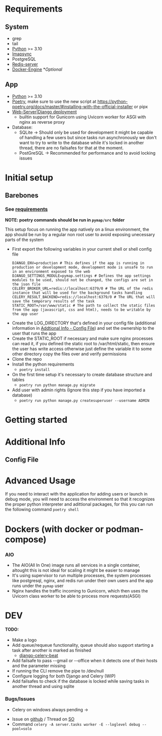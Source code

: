 # Requirements

## System
* grep
* tail
* [Python](https://www.python.org/) >= 3.10
* [Imapsync](https://github.com/imapsync/imapsync)
* PostgreSQL
* [Redis-server](https://redis.com/)
* [Docker-Engine](https://docs.docker.com/engine/) **Optional*

## App
* [Python](https://www.python.org/) >= 3.10
* [Poetry](https://python-poetry.org/), make sure to use the new script at https://python-poetry.org/docs/master/#installing-with-the-official-installer or pipx
* [Web-Server|Django deployment](https://docs.djangoproject.com/en/5.0/howto/deployment/)
  * builtin support for Gunicorn using Uvicorn worker for ASGI with nginx as reverse proxy
* Database:
  * SQLite -> Should only be used for development it might be capable of handling a few users but since tasks run asynchronously we don't want to try to write to the database while it's locked in another thread, there are no failsafes for that at the moment.
  * PostGreSQL -> Recommended for performance and to avoid locking issues

# Initial setup

## Barebones
### See [requirements](#requirements)
**NOTE: poetry commands should be run in `pymap/src` folder**

This setup focus on running the app natively on a linux environment, the app should be run by a regular non root user to avoid exposing unecessary parts of the system
- First export the following variables in your current shell or shell config file
  ```
  DJANGO_ENV=production # This defines if the app is running in production or development mode, development mode is unsafe to run in an environment exposed to the web
  DJANGO_SETTINGS_MODULE=pymap.settings # Defines the app settings modules to be used, should not be changed, the configs are set in the json file
  CELERY_BROKER_URL=redis://localhost:6379/0 # The URL of the redis instance that will be used for the background tasks handling
  CELERY_RESULT_BACKEND=redis://localhost:6379/0 # The URL that will save the temporary results of the task
  STATIC_ROOT=/var/www/static # The path to collect the static files from the app (javascript, css and html), needs to be writable by the app user
  ```
- Create the LOG_DIRECTORY that's defined in your config file (additional information in [Addtional Info - Config File](#config-file)) and set the ownership to the user that runs the app
- Create the STATIC_ROOT if necessary and make sure nginx processes can read it, if you defined the static root to /var/html/static, then ensure the user has write access otherwise just define the variable it to some other directory copy the files over and verify permissions
- Clone the repo
- Install the python requirements
  * `poetry install`
- On the first time setup it's necessary to create database structure and tables
  * `poetry run python manage.py migrate`
- Add user with admin rights (Ignore this step if you have imported a database)
  * `poetry run python manage.py createsuperuser --username ADMIN`

# Getting started



# Additional Info

## Config File

# Advanced Usage

If you need to interact with the application for adding users or launch in debug mode, you will need to access the environment so that it recognizes the proper python interpreter and adittional packages, for this you can run the following command `poetry shell`

# Dockers (with docker or podman-compose)
### AIO

* The AIO(All In One) image runs all services in a single container, altought this is not ideal for scaling it might be easier to manage
* It's using supervisor to run multiple processes, the system processes like postgresql, nginx, and redis run under their own users and the app runs under the `pymap` user
* Nginx handles the traffic incoming to Gunicorn, which then uses the Uvicorn class worker to be able to process more requests(ASGI)


# DEV
#### TODO:
* Make a logo
* Add queue/requeue functionality, queue should also support starting a task after another is marked as finished
  * [django-celery-beat](https://github.com/celery/django-celery-beat)
* Add failsafe to pass --gmail or --office when it detects one of their hosts and the parameter missing
* If running the CLI remove the pipe to /dev/null
* Configure logging for both Django and Celery (WIP)
* Add failsafes to check if the database is locked while saving tasks in another thread and using sqlite


### Bugs/Issues

- Celery on windows always pending ->
 * Issue on [github](https://github.com/celery/celery/issues/2146) / Thread on [SO](https://stackoverflow.com/a/27358974)
 * Command `celery -A server.tasks worker -E --loglevel debug --pool=solo`
